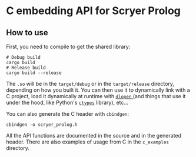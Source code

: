 # C embedding API for Scryer Prolog

## How to use

First, you need to compile to get the shared library:

```
# Debug build
cargo build
# Release build
cargo build --release
```

The `.so` will be in the `target/debug` or in the `target/release`
directory, depending on how you built it. You can then use it to
dynamically link with a C project, load it dynamically at runtime with
[`dlopen` ](https://www.man7.org/linux/man-pages/man3/dlopen.3.html)
(and things that use it under the hood, like Python's
[`ctypes`](https://docs.python.org/3/library/ctypes.html) library), etc...

You can also generate the C header with `cbindgen`:

```
cbindgen -o scryer_prolog.h
```

All the API functions are documented in the source and in the generated header.
There are also examples of usage from C in the `c_examples` directory.
